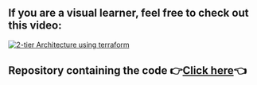 ## If you are a visual learner, feel free to check out this video: 
[![2-tier Architecture using terraform](https://img.youtube.com/vi/s8q5B6DLH7s/sddefault.jpg)](https://youtu.be/s8q5B6DLH7s)

## Repository containing the code 👉[Click here](https://github.com/piyushsachdeva/10WeeksOfCloudOps_Task3/blob/main/README.md)👈
